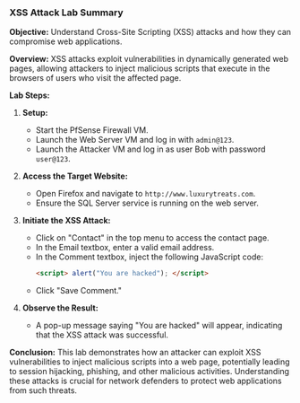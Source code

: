 ### XSS Attack Lab Summary

**Objective:** Understand Cross-Site Scripting (XSS) attacks and how they can compromise web applications.

**Overview:** XSS attacks exploit vulnerabilities in dynamically generated web pages, allowing attackers to inject malicious scripts that execute in the browsers of users who visit the affected page.

**Lab Steps:**

1. **Setup:**
   - Start the PfSense Firewall VM.
   - Launch the Web Server VM and log in with `admin@123`.
   - Launch the Attacker VM and log in as user Bob with password `user@123`.

2. **Access the Target Website:**
   - Open Firefox and navigate to `http://www.luxurytreats.com`.
   - Ensure the SQL Server service is running on the web server.

3. **Initiate the XSS Attack:**
   - Click on "Contact" in the top menu to access the contact page.
   - In the Email textbox, enter a valid email address.
   - In the Comment textbox, inject the following JavaScript code: 
     ```html
     <script> alert("You are hacked"); </script>
     ```
   - Click "Save Comment."

4. **Observe the Result:**
   - A pop-up message saying "You are hacked" will appear, indicating that the XSS attack was successful.

**Conclusion:** This lab demonstrates how an attacker can exploit XSS vulnerabilities to inject malicious scripts into a web page, potentially leading to session hijacking, phishing, and other malicious activities. Understanding these attacks is crucial for network defenders to protect web applications from such threats.